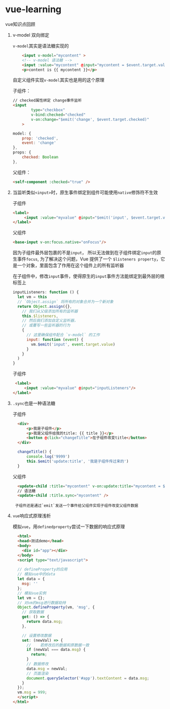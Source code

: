 # vue-learning
vue知识点回顾
1. v-model 双向绑定 

    `v-model`其实是语法糖实现的
    ```html
        <input v-model="mycontent" >
        <!-- v-model 语法糖 -->
        <input :value="mycontent" @input="mycontent = $event.target.value"/>
        <p>content is {{ mycontent }}</p>
    ```
    自定义组件实现`v-model`其实也是用的这个原理
    
    子组件：
    ```html
    // checked属性绑定 change事件监听
    <input
            type="checkbox"
            v-bind:checked="checked"
            v-on:change="$emit('change', $event.target.checked)"
        >
    ```
    ```javascript
    model: {
        prop: 'checked',
        event: 'change'
    },
    props: {
        checked: Boolean
    },
    ```
    父组件：
    ```html
    <self-component :checked="true" />
    ```

2. 当监听类似`<input>`时，原生事件绑定到组件可能使用`native`修饰符不生效

    子组件

    ```html
    <label>
         <input :value="myvalue" @input="$emit('input', $event.target.value)"/>
    </label>
    ```
    父组件
    ```html
    <base-input v-on:focus.native="onFocus"/>
    ```
    因为子组件最外层包裹的不是`input`， 所以无法做到在子组件绑定`input`的原生事件`focus`,
    为了解决这个问题，Vue 提供了一个 `$listeners property`，它是一个对象，里面包含了作用在这个组件上的所有监听器
    
    在子组件中，修改`input`事件，使得原生的`input`事件方法能绑定到最外层的根标签上
    ```javascript
    inputListeners: function () {
      let vm = this
      // `Object.assign` 将所有的对象合并为一个新对象
      return Object.assign({},
        // 我们从父级添加所有的监听器
        this.$listeners,
        // 然后我们添加自定义监听器，
        // 或覆写一些监听器的行为
        {
          // 这里确保组件配合 `v-model` 的工作
          input: function (event) {
            vm.$emit('input', event.target.value)
          }
        }
      )
    }
    ```
    子组件
    ```html
     <label>
         <input :value="myvalue" @input="inputListeners"/>
    </label>
    ```

3. `.sync`也是一种语法糖

      子组件
      ```html
        <div>
            <p>我是子组件</p>
            <p>我是父组件给我的title: {{ title }}</p>
            <button @click="changeTitle">在子组件改变title</button>
        </div>
      ```

      ```javascript
        changeTitle() {
            console.log('9999')
            this.$emit('update:title', '我是子组件传过来的')
        }
      ```
      父组件
      ```html
        <update-child :title="mycontent" v-on:update:title="mycontent = $event"/>
        // 语法糖
        <update-child :title.sync="mycontent" />
      ```
        子组件还是通过`emit`发送一个事件给父组件实现子组件改变父组件数据
      

4. `vue`响应式原理浅析
    
    模拟`vue`，用`definedproperty`尝试一下数据的响应式原理
    ```html
      <html>
      <head>测试demo</head>
      <body>
        <div id="app"></div>
      </body>
      <script type="text/javascript">
      
      // defineProperty的应用
      // 模拟vue中的data
      let data = {
        msg: ''
      };
      // 模拟vue实例
      let vm = {};
      // 对vm的msg进行数据劫持
      Object.defineProperty(vm, 'msg', {
        // 获取数据
        get: () => {
          return data.msg;
        },

        // 设置修改数据
        set: (newVal) => {
          // 	若修改后的数据和原数据一致
          if (newVal === data.msg) {
            return;
          }
          // 数据修改
          data.msg = newVal;
          // 页面渲染
          document.querySelector('#app').textContent = data.msg;
        }
      });
      vm.msg = 999;			
      </script>
    </html>
    ```
    




